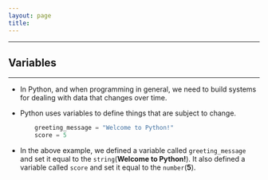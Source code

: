 ```yaml
---
layout: page
title:
---
```

***

## Variables

***

- In Python, and when programming in general, we need to build systems for dealing with data that changes over time.

- Python uses variables to define things that are subject to change.

    ```python
        greeting_message = "Welcome to Python!"
        score = 5
    ```

- In the above example, we defined a variable called `greeting_message` and set it equal to the `string`(__Welcome to Python!__). It also defined a variable called `score` and set it equal to the `number`(__5__).
